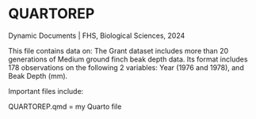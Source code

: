 # QUARTOREP
Dynamic Documents | FHS, Biological Sciences, 2024 


This file contains data on: The Grant dataset includes more than 20 generations of Medium ground finch beak depth data. Its format includes 178 observations on the following 2 variables: Year (1976 and 1978), and Beak Depth (mm).

Important files include: 

QUARTOREP.qmd = my Quarto file 
